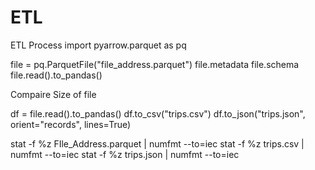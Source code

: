 # ETL
ETL Process 
import pyarrow.parquet as pq

file = pq.ParquetFile("file_address.parquet")
file.metadata
file.schema
file.read().to_pandas()

Compaire Size of file

df = file.read().to_pandas()
df.to_csv("trips.csv")
df.to_json("trips.json", orient="records", lines=True)

stat -f %z FIle_Address.parquet | numfmt --to=iec
stat -f %z trips.csv | numfmt --to=iec
stat -f %z trips.json | numfmt --to=iec
